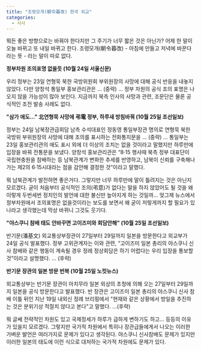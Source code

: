 ```yaml
---
title: "조령모개(朝令暮改) 한국 외교"
categories:
  - 시사
---
```


뭐든 좋은 방향으로는 바꿔야 한다지만 그 주기가 너무 짧은 것은 아닌가? 어제 한 말이 오늘 바뀌고 또 내일 바뀌고 한다. 조령모개(朝令暮改) - 아침에 만들고 저녁에 바꾼다라는 뜻 - 라는 말이 따로 없다.  

**정부차원 조의표명 없을듯 (10월 24일 서울신문)**  
  
우리 정부는 23일 연형묵 북한 국방위원회 부위원장의 사망에 대해 공식 반응을 내놓지 않았다. 다만 양창석 통일부 홍보관리관은 ... (중략) ... 정부 차원의 공식 조의 표명은 나오지 않을 가능성이 많아 보인다. 지금까지 북측 인사의 사망과 관련, 조문단은 물론 공식적인 조전 발송 사례도 없다.  
  
**"삼가 애도…" 北연형묵 사망에 弔電 정부, 하루새 방침바꿔 (10월 25일 조선일보)**  
  
정부는 24일 남북장관급회담 남측 수석대표인 정동영 통일부장관 명의로 연형묵 북한 국방위 부위원장의 사망에 대해 조의를 표시하는 전화통지문을 ... (중략) ... 통일부는 23일 홍보관리관의 애도 표시 외에 더 이상의 조치는 없을 것이라고 말했지만 하루만에 입장을 바꿔 전통문을 보냈다. 양창석 홍보관리관은 “8·15 행사때 북측 정부 대표단이 국립현충원을 참배하는 등 남북관계가 변화한 추세를 반영하고, 남북이 신뢰를 구축해나가는 제2의 6·15시대라는 점을 감안해 결정한 것”이라고 말했다.

뭐 남북관계가 발전하면 좋은거다. 그렇지만 너무 하루만에 말이 틀려지는 것은 아닌지 모르겠다. 굳이 처음부터 공식적인 조의(弔意)가 없다는 말을 하지 않았어도 될 것을 왜 이렇게 두번세번 정치인의 발언에 대한 불신만 높아지게 하는 것일까... 엊그제 뉴스에서 정부차원에서 조의표명은 없을것이라는 보도를 보면서 왜 굳이 저렇게까지 할 필요가 있나라고 생각했는데 막상 바뀌니 그것도 웃기다.  

**"야스쿠니 참배 태도 안바꾸면 고이즈미와 회담안해" (10월 25일 조선일보)**  
  
반기문(潘基文) 외교통상부장관이 27일부터 29일까지 일본을 방문한다고 외교부가 24일 공식 발표했다. 정부 고위관계자는 이와 관련, “고이즈미 일본 총리의 야스쿠니 신사 참배와 같은 행동이 계속될 경우 정례 정상회담은 하기 어렵다는 우리 입장을 통보할 것”이라고 설명했다. ... (후략)  
  
**반기문 장관의 일본 방문 번복 (10월 25일 노컷뉴스)**  
  
외교통상부는 반기문 장관이 마치무라 일본 외상의 초청에 의해 오는 27일부터 29일까지 일본을 공식 방문한다고 발표했다. 반 장관은 고이즈미 일본 총리의 야스쿠니 신사 참배 이틀 뒤인 지난 19일 내외신 정례 브리핑에서 "현재와 같은 상황에서 방일을 추진하는 것은 분위기상 적절치 않다고 본다"고 말했다. ...(후략)

뭐 글쎄 전략적인 차원도 있고 국제정세가 하루가 급하게 변하기도 하고... 등등의 이유가 있을지 모르겠다. 그렇지만 국가적 차원에서 특히나 장관급들에게서 나오는 이러한 가벼운 발언은 여러가지로 문제가 있다고 생각된다. 야스쿠니 신사참배도 문제가 있지만 이러한 일본의 태도에 이런 식으로 대처하는 국가적 차원에도 문제가 있다.
